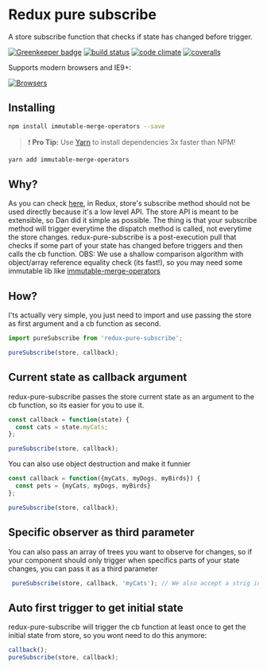 # Redux pure subscribe

A store subscribe function that checks if state has changed before trigger.

[![Greenkeeper badge](https://badges.greenkeeper.io/tsirlucas/redux-pure-subscribe.svg)](https://greenkeeper.io/) [![build status](https://img.shields.io/travis/tsirlucas/redux-pure-subscribe/master.svg)](https://travis-ci.org/tsirlucas/redux-pure-subscribe) [![code climate](https://codeclimate.com/github/tsirlucas/redux-pure-subscribe/badges/gpa.svg)](https://codeclimate.com/github/tsirlucas/redux-pure-subscribe) [![coveralls](https://img.shields.io/coveralls/tsirlucas/redux-pure-subscribe/master.svg)](https://coveralls.io/github/tsirlucas/redux-pure-subscribe)

Supports modern browsers and IE9+:

[![Browsers](https://saucelabs.com/browser-matrix/tsirlucas-rps.svg)](https://saucelabs.com/u/tsirlucas-rps)

## Installing

```sh
npm install immutable-merge-operators --save
```

> :exclamation: **Pro Tip:** Use [Yarn](https://yarnpkg.com/) to install dependencies 3x faster than NPM!

```sh
yarn add immutable-merge-operators
```

## Why?

As you can check [here](https://github.com/reactjs/redux/issues/303#issuecomment-125184409), in Redux, store's subscribe method should not be used directly because it's a low level API. The store API is meant to be extensible, so Dan did it simple as possible. The thing is that your subscribe method will trigger everytime the dispatch method is called, not everytime the store changes. redux-pure-subscribe is a post-execution pull that checks if some part of your state has changed before triggers and then calls the cb function. OBS: We use a shallow comparison algorithm with object/array reference equality check (its fast!), so you may need some immutable lib like [immutable-merge-operators](https://github.com/tsirlucas/immutable-merge-operators)

## How?

I'ts actually very simple, you just need to import and use passing the store as first argument and a cb function as second.

```js
import pureSubscribe from 'redux-pure-subscribe';

pureSubscribe(store, callback);
```

## Current state as callback argument

redux-pure-subscribe passes the store current state as an argument to the cb function, so its easier for you to use it.

```js
const callback = function(state) {
  const cats = state.myCats;
};

pureSubscribe(store, callback);
```

You can also use object destruction and make it funnier

```js
const callback = function({myCats, myDogs, myBirds}) {
  const pets = {myCats, myDogs, myBirds}
};

pureSubscribe(store, callback);
```

## Specific observer as third parameter

You can also pass an array of trees you want to observe for changes, so if your component should only trigger when specifics parts of your state changes, you can pass it as a third parameter

```js
 pureSubscribe(store, callback, 'myCats'); // We also accept a strig in case you just want to observe one path
```

## Auto first trigger to get initial state

redux-pure-subscribe will trigger the cb function at least once to get the initial state from store, so you wont need to do this anymore:

```js
callback();
pureSubscribe(store, callback);
```

